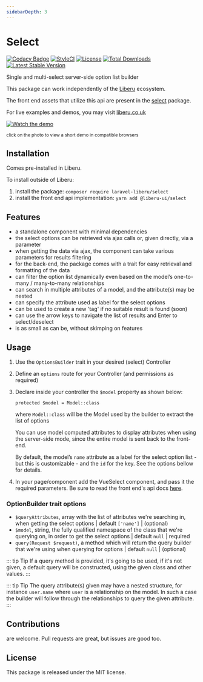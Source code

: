 ```yaml
---
sidebarDepth: 3
---
```


# Select

[![Codacy Badge](https://api.codacy.com/project/badge/Grade/c6799b0705d34fdab5cd100e7cfe6312)](https://www.codacy.com/app/laravel-liberu/select?utm_source=github.com&amp;utm_medium=referral&amp;utm_content=laravel-liberu/select&amp;utm_campaign=Badge_Grade)
[![StyleCI](https://github.styleci.io/repos/85489940/shield?branch=master)](https://github.styleci.io/repos/85489940)
[![License](https://poser.pugx.org/laravel-liberu/select/license)](https://packagist.org/packages/laravel-liberu/select)
[![Total Downloads](https://poser.pugx.org/laravel-liberu/select/downloads)](https://packagist.org/packages/laravel-liberu/select)
[![Latest Stable Version](https://poser.pugx.org/laravel-liberu/select/version)](https://packagist.org/packages/laravel-liberu/select)

Single and multi-select server-side option list builder

This package can work independently of the [Liberu](https://github.com/laravel-liberu/Liberu) ecosystem.

The front end assets that utilize this api are present in the [select](https://github.com/liberu-ui/select) package.

For live examples and demos, you may visit [liberu.co.uk](https://www.liberu.co.uk)

[![Watch the demo](https://laravel-liberu.github.io/select/screenshots/bulma_031.png)](https://laravel-liberu.github.io/select/videos/bulma_demo_01.mp4)

<sup>click on the photo to view a short demo in compatible browsers</sup>

## Installation

Comes pre-installed in Liberu.

To install outside of Liberu:

1. install the package: `composer require laravel-liberu/select`
2. install the front end api implementation: `yarn add @liberu-ui/select`

## Features

- a standalone component with minimal dependencies
- the select options can be retrieved via ajax calls or, given directly, via a parameter
- when getting the data via ajax, the component can take various parameters for results filtering
- for the back-end, the package comes with a trait for easy retrieval and formatting of the data 
- can filter the option list dynamically even based on the model’s one-to-many / many-to-many relationships
- can search in multiple attributes of a model, and the attribute(s) may be nested
- can specify the attribute used as label for the select options
- can be used to create a new 'tag' if no suitable result is found (soon)
- can use the arrow keys to navigate the list of results and Enter to select/deselect 
- is as small as can be, without skimping on features

## Usage

1. Use the `OptionsBuilder` trait in your desired (select) Controller

2. Define an `options` route for your Controller (and permissions as required)

3. Declare inside your controller the `$model` property as shown below:
	
	`protected $model = Model::class`
	
	where `Model::class` will be the Model used by the builder to extract the list of options
	
	You can use model computed attributes to display attributes when using the server-side mode, 
    since the entire model is sent back to the front-end.
	
	By default, the model’s `name` attribute as a label for the select option list - but this is customizable - and the `id` for the key. 
	See the options bellow for details. 
	
5. In your page/component add the VueSelect component, and pass it the required parameters. Be sure to read the 
front end's api docs [here](https://docs.liberu.co.uk/frontend/select.html).

### OptionBuilder trait options

- `$queryAttributes`, array with the list of attributes we're searching in, when getting the select options | default `['name']` | (optional)
- `$model`, string, the fully qualified namespace of the class that we're querying on, in order to get the select options | default `null` | required
- `query(Request $request)`, a method which will return the query builder that we're using when querying for options | default `null` | (optional)

::: tip Tip
If a query method is provided, it's going to be used, if it's not given, a default query will be constructed, using the given class and other values.
:::

::: tip Tip
The query attribute(s) given may have a nested structure, for instance `user.name` where `user` is a relationship on the model. 
In such a case the builder will follow through the relationships to query the given attribute.
:::

## Contributions

are welcome. Pull requests are great, but issues are good too.

## License

This package is released under the MIT license.
